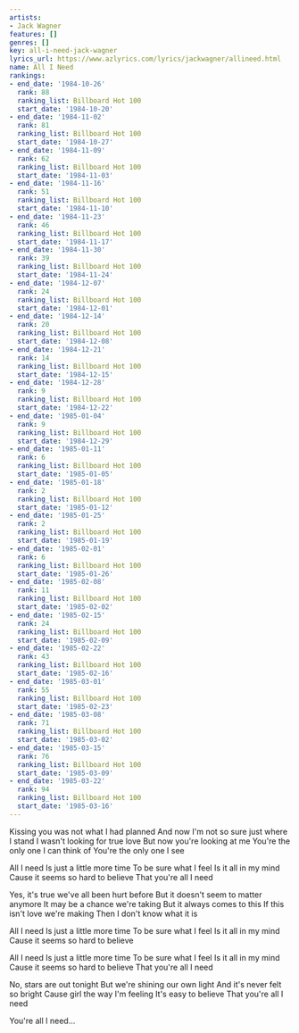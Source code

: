 ```yaml
---
artists:
- Jack Wagner
features: []
genres: []
key: all-i-need-jack-wagner
lyrics_url: https://www.azlyrics.com/lyrics/jackwagner/allineed.html
name: All I Need
rankings:
- end_date: '1984-10-26'
  rank: 88
  ranking_list: Billboard Hot 100
  start_date: '1984-10-20'
- end_date: '1984-11-02'
  rank: 81
  ranking_list: Billboard Hot 100
  start_date: '1984-10-27'
- end_date: '1984-11-09'
  rank: 62
  ranking_list: Billboard Hot 100
  start_date: '1984-11-03'
- end_date: '1984-11-16'
  rank: 51
  ranking_list: Billboard Hot 100
  start_date: '1984-11-10'
- end_date: '1984-11-23'
  rank: 46
  ranking_list: Billboard Hot 100
  start_date: '1984-11-17'
- end_date: '1984-11-30'
  rank: 39
  ranking_list: Billboard Hot 100
  start_date: '1984-11-24'
- end_date: '1984-12-07'
  rank: 24
  ranking_list: Billboard Hot 100
  start_date: '1984-12-01'
- end_date: '1984-12-14'
  rank: 20
  ranking_list: Billboard Hot 100
  start_date: '1984-12-08'
- end_date: '1984-12-21'
  rank: 14
  ranking_list: Billboard Hot 100
  start_date: '1984-12-15'
- end_date: '1984-12-28'
  rank: 9
  ranking_list: Billboard Hot 100
  start_date: '1984-12-22'
- end_date: '1985-01-04'
  rank: 9
  ranking_list: Billboard Hot 100
  start_date: '1984-12-29'
- end_date: '1985-01-11'
  rank: 6
  ranking_list: Billboard Hot 100
  start_date: '1985-01-05'
- end_date: '1985-01-18'
  rank: 2
  ranking_list: Billboard Hot 100
  start_date: '1985-01-12'
- end_date: '1985-01-25'
  rank: 2
  ranking_list: Billboard Hot 100
  start_date: '1985-01-19'
- end_date: '1985-02-01'
  rank: 6
  ranking_list: Billboard Hot 100
  start_date: '1985-01-26'
- end_date: '1985-02-08'
  rank: 11
  ranking_list: Billboard Hot 100
  start_date: '1985-02-02'
- end_date: '1985-02-15'
  rank: 24
  ranking_list: Billboard Hot 100
  start_date: '1985-02-09'
- end_date: '1985-02-22'
  rank: 43
  ranking_list: Billboard Hot 100
  start_date: '1985-02-16'
- end_date: '1985-03-01'
  rank: 55
  ranking_list: Billboard Hot 100
  start_date: '1985-02-23'
- end_date: '1985-03-08'
  rank: 71
  ranking_list: Billboard Hot 100
  start_date: '1985-03-02'
- end_date: '1985-03-15'
  rank: 76
  ranking_list: Billboard Hot 100
  start_date: '1985-03-09'
- end_date: '1985-03-22'
  rank: 94
  ranking_list: Billboard Hot 100
  start_date: '1985-03-16'
---
```


Kissing you was not what I had planned
And now I'm not so sure just where I stand
I wasn't looking for true love
But now you're looking at me
You're the only one I can think of
You're the only one I see

All I need
Is just a little more time
To be sure what I feel
Is it all in my mind
Cause it seems so hard to believe
That you're all I need

Yes, it's true we've all been hurt before
But it doesn't seem to matter anymore
It may be a chance we're taking
But it always comes to this
If this isn't love we're making
Then I don't know what it is

All I need
Is just a little more time
To be sure what I feel
Is it all in my mind
Cause it seems so hard to believe

All I need
Is just a little more time
To be sure what I feel
Is it all in my mind
Cause it seems so hard to believe
That you're all I need

No, stars are out tonight
But we're shining our own light
And it's never felt so bright
Cause girl the way I'm feeling
It's easy to believe
That you're all I need

You're all I need...



